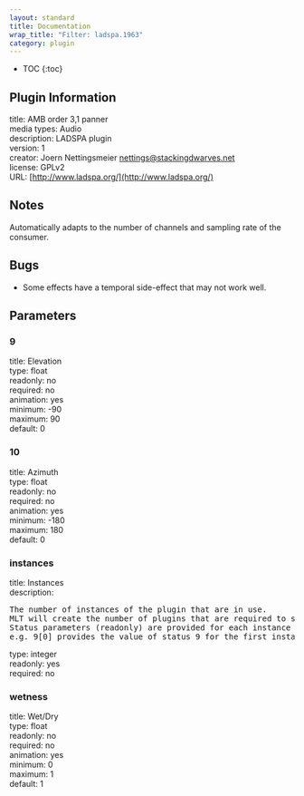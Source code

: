 ```yaml
---
layout: standard
title: Documentation
wrap_title: "Filter: ladspa.1963"
category: plugin
---
```

* TOC
{:toc}

## Plugin Information

title: AMB order 3,1 panner  
media types:
Audio  
description: LADSPA plugin  
version: 1  
creator: Joern Nettingsmeier <nettings@stackingdwarves.net>  
license: GPLv2  
URL: [http://www.ladspa.org/](http://www.ladspa.org/)  

## Notes

Automatically adapts to the number of channels and sampling rate of the consumer.

## Bugs

* Some effects have a temporal side-effect that may not work well.


## Parameters

### 9

title: Elevation    
type: float  
readonly: no  
required: no  
animation: yes  
minimum: -90  
maximum: 90  
default: 0  

### 10

title: Azimuth    
type: float  
readonly: no  
required: no  
animation: yes  
minimum: -180  
maximum: 180  
default: 0  

### instances

title: Instances    
description:
<pre>
The number of instances of the plugin that are in use.
MLT will create the number of plugins that are required to support the number of audio channels.
Status parameters (readonly) are provided for each instance and are accessed by specifying the instance number after the identifier (starting at zero).
e.g. 9[0] provides the value of status 9 for the first instance.
</pre>
type: integer  
readonly: yes  
required: no  

### wetness

title: Wet/Dry    
type: float  
readonly: no  
required: no  
animation: yes  
minimum: 0  
maximum: 1  
default: 1  

